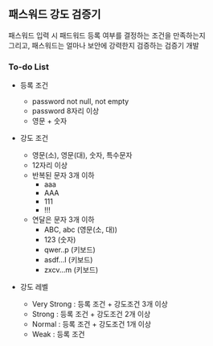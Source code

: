 ## 패스워드 강도 검증기
패스워드 입력 시 패드워드 등록 여부를 결정하는 조건을 만족하는지  
그리고, 패스워드는 얼마나 보안에 강력한지 검증하는 검증기 개발

### To-do List
- 등록 조건
  - password not null, not empty
  - password 8자리 이상
  - 영문 + 숫자
    
- 강도 조건
  - 영문(소), 영문(대), 숫자, 특수문자
  - 12자리 이상
  - 반복된 문자 3개 이하
    - aaa
    - AAA
    - 111
    - !!!
  - 연달은 문자 3개 이하
    - ABC, abc (영문(소, 대))
    - 123 (숫자)
    - qwer..p (키보드)
    - asdf...l (키보드)
    - zxcv...m (키보드)

- 강도 레벨
  - Very Strong : 등록 조건 + 강도조건 3개 이상
  - Strong : 등록 조건 + 강도조건 2개 이상
  - Normal : 등록 조건 + 강도조건 1개 이상
  - Weak : 등록 조건

